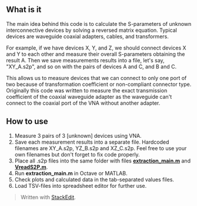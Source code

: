 ## What is it

The main idea behind this code is to calculate the S-parameters of unknown interconnective devices by solving a reversed matrix equation. Typical devices are waveguide coaxial adapters, cables, and transformers.

For example, if we have devices X, Y, and Z, we should connect devices X and Y to each other and measure their overall S-parameters obtaining the result A. Then we save measurements results into a file, let's say, "XY_A.s2p", and so on with the pairs of devices A and C, and B and C.

This allows us to measure devices that we can connect to only one port of two because of transformation coefficient or non-compliant connector type. Originally this code was written to measure the exact transmission coefficient of the coaxial waveguide adapter as the waveguide can't connect to the coaxial port of the VNA without another adapter.
## How to use

 1. Measure 3 pairs of 3 [unknown] devices using VNA.
 2. Save each measurement results into a separate file. Hardcoded filenames are XY_A.s2p, YZ_B.s2p and XZ_C.s2p. Feel free to use your own filenames but don't forget to fix code properly.
 3. Place all .s2p files into the same folder with files [**extraction_main.m**](https://github.com/Sanila-san/HamRadioSweets/blob/master/dut-s-parameters-extraction/extraction_main.m "extraction_main.m") and [**VreadS2P.m**](https://github.com/Sanila-san/HamRadioSweets/blob/master/dut-s-parameters-extraction/VreadS2P.m "VreadS2P.m").
 4. Run **extraction_main.m** in Octave or MATLAB.
 5. Check plots and calculated data in the tab-separated values files. 
 6. Load TSV-files into spreadsheet editor for further use.

> Written with [StackEdit](https://stackedit.io/).

